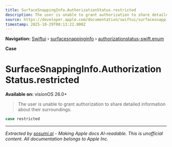 ```yaml
---
title: SurfaceSnappingInfo.AuthorizationStatus.restricted
description: The user is unable to grant authorization to share detailed information about their surroundings.
source: https://developer.apple.com/documentation/swiftui/surfacesnappinginfo/authorizationstatus-swift.enum/restricted
timestamp: 2025-10-29T00:13:22.000Z
---
```


**Navigation:** [Swiftui](/documentation/swiftui) › [surfacesnappinginfo](/documentation/swiftui/surfacesnappinginfo) › [authorizationstatus-swift.enum](/documentation/swiftui/surfacesnappinginfo/authorizationstatus-swift.enum)

**Case**

# SurfaceSnappingInfo.AuthorizationStatus.restricted

**Available on:** visionOS 26.0+

> The user is unable to grant authorization to share detailed information about their surroundings.

```swift
case restricted
```

---

*Extracted by [sosumi.ai](https://sosumi.ai) - Making Apple docs AI-readable.*
*This is unofficial content. All documentation belongs to Apple Inc.*

